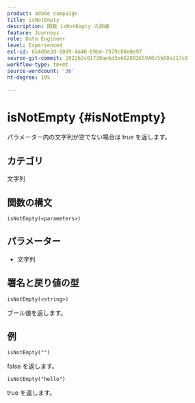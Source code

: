 ```yaml
---
product: adobe campaign
title: isNotEmpty
description: 関数 isNotEmpty の詳細
feature: Journeys
role: Data Engineer
level: Experienced
exl-id: 654d0e3d-10d9-4a40-b9be-7979c08e0e97
source-git-commit: 2022b2c81738ae6d3e66280265948c5b88a117c8
workflow-type: tm+mt
source-wordcount: '36'
ht-degree: 19%

---
```


# isNotEmpty {#isNotEmpty}

パラメーター内の文字列が空でない場合は true を返します。

## カテゴリ

文字列

## 関数の構文

`isNotEmpty(<parameters>)`

## パラメーター

* 文字列

## 署名と戻り値の型

`isNotEmpty(<string>)`

ブール値を返します。

## 例

`isNotEmpty("")`

false を返します。

`isNotEmpty("hello")`

true を返します。
